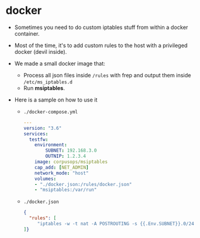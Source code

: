 # docker

- Sometimes you need to do custom iptables stuff from within a docker container.
- Most of the time, it's to add custom rules to the host with a privileged docker (devil inside).
- We made a small docker image that:
    - Process all json files inside ``/rules`` with frep and output them inside ``/etc/ms_iptables.d``
    - Run **msiptables**.


- Here is a sample on how to use it
    - ``./docker-compose.yml``

        ```yaml
        ---
        version: "3.6"
        services:
          testfw:
            environment:
                SUBNET: 192.168.3.0
                OUTNIP: 1.2.3.4
            image: corpusops/msiptables
            cap_add: [NET_ADMIN]
            network_mode: "host"
            volumes:
            - "./docker.json:/rules/docker.json"
            - "msiptables:/var/run"
        ```

    - ``./docker.json``

        ```json
        {
          "rules": [
             "iptables -w -t nat -A POSTROUTING -s {{.Env.SUBNET}}.0/24 ! -d {{.Env.SUBNET}}.0/24 -j SNAT --to-source {{.Env.OUTIP}}"
        ]}
        ```
